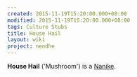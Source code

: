 ```yaml
---
created: 2015-11-19T15:20:00.000+08:00
modified: 2015-11-19T15:20:00.000+08:00
tags: Culture Stubs
title: House Hail
layout: wiki
project: nendhe
---
```


**House Hail** ('Mushroom') is a [Nanike](/content/kyahida_wiki/wiki/Nanike).